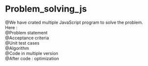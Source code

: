 # Problem_solving_js
@We have crated multiple JavaScript program to solve the problem. <br />
Here :<br />
@Problem statement<br />
@Acceptance criteria<br />
@Unit test cases<br />
@Algorithm<br />
@Code in multiple version<br />
@After code : optimization<br />
